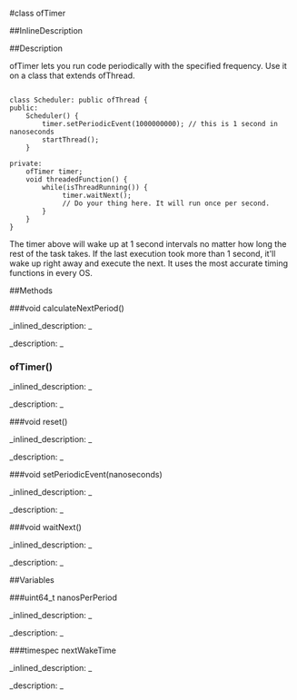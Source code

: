 #class ofTimer


<!--
_visible: True_
_advanced: False_
_istemplated: False_
_extends: _
-->

##InlineDescription






##Description

ofTimer lets you run code periodically with the specified frequency. Use it on a class that extends ofThread.

~~~~{.cpp}

class Scheduler: public ofThread {
public:
    Scheduler() {
        timer.setPeriodicEvent(1000000000); // this is 1 second in nanoseconds
        startThread();
    }

private:
    ofTimer timer;
    void threadedFunction() {
        while(isThreadRunning()) {
             timer.waitNext();
             // Do your thing here. It will run once per second.
        }
    }
}

~~~~

The timer above will wake up at 1 second intervals no matter how long the rest of the task takes. If the last execution took more than 1 second, it'll wake up right away and execute the next. It uses the most accurate timing functions in every OS.



##Methods



###void calculateNextPeriod()

<!--
_syntax: calculateNextPeriod()_
_name: calculateNextPeriod_
_returns: void_
_returns_description: _
_parameters: _
_access: private_
_version_started: 0.9.0_
_version_deprecated: _
_summary: _
_constant: False_
_static: False_
_visible: True_
_advanced: False_
-->

_inlined_description: _







_description: _







<!----------------------------------------------------------------------------->

### ofTimer()

<!--
_syntax: ofTimer()_
_name: ofTimer_
_returns: _
_returns_description: _
_parameters: _
_access: public_
_version_started: 0.9.0_
_version_deprecated: _
_summary: _
_constant: False_
_static: False_
_visible: True_
_advanced: False_
-->

_inlined_description: _







_description: _







<!----------------------------------------------------------------------------->

###void reset()

<!--
_syntax: reset()_
_name: reset_
_returns: void_
_returns_description: _
_parameters: _
_access: public_
_version_started: 0.9.0_
_version_deprecated: _
_summary: _
_constant: False_
_static: False_
_visible: True_
_advanced: False_
-->

_inlined_description: _







_description: _







<!----------------------------------------------------------------------------->

###void setPeriodicEvent(nanoseconds)

<!--
_syntax: setPeriodicEvent(nanoseconds)_
_name: setPeriodicEvent_
_returns: void_
_returns_description: _
_parameters: uint64_t nanoseconds_
_access: public_
_version_started: 0.9.0_
_version_deprecated: _
_summary: _
_constant: False_
_static: False_
_visible: True_
_advanced: False_
-->

_inlined_description: _







_description: _







<!----------------------------------------------------------------------------->

###void waitNext()

<!--
_syntax: waitNext()_
_name: waitNext_
_returns: void_
_returns_description: _
_parameters: _
_access: public_
_version_started: 0.9.0_
_version_deprecated: _
_summary: _
_constant: False_
_static: False_
_visible: True_
_advanced: False_
-->

_inlined_description: _







_description: _







<!----------------------------------------------------------------------------->

##Variables



###uint64_t nanosPerPeriod

<!--
_name: nanosPerPeriod_
_type: uint64_t_
_access: private_
_version_started: 0.9.0_
_version_deprecated: _
_summary: _
_visible: True_
_constant: False_
_advanced: False_
-->

_inlined_description: _







_description: _







<!----------------------------------------------------------------------------->

###timespec nextWakeTime

<!--
_name: nextWakeTime_
_type: timespec_
_access: private_
_version_started: 0.9.0_
_version_deprecated: _
_summary: _
_visible: True_
_constant: False_
_advanced: False_
-->

_inlined_description: _







_description: _







<!----------------------------------------------------------------------------->

